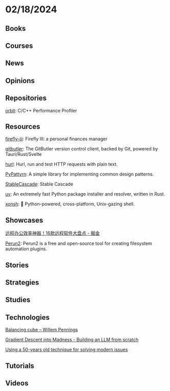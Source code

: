 # 02/18/2024

## Books

## Courses

## News

## Opinions

## Repositories
[orbit](https://github.com/google/orbit): C/C++ Performance Profiler

## Resources
[firefly-iii](https://github.com/firefly-iii/firefly-iii): Firefly III: a personal finances manager

[gitbutler](https://github.com/gitbutlerapp/gitbutler): The GitButler version control client, backed by Git, powered by Tauri/Rust/Svelte

[hurl](https://github.com/Orange-OpenSource/hurl): Hurl, run and test HTTP requests with plain text.

[PyPattyrn](https://github.com/tylerlaberge/PyPattyrn): A simple library for implementing common design patterns.

[StableCascade](https://github.com/Stability-AI/StableCascade): Stable Cascade

[uv](https://github.com/astral-sh/uv): An extremely fast Python package installer and resolver, written in Rust.

[xonsh](https://github.com/xonsh/xonsh): 🐚 Python-powered, cross-platform, Unix-gazing shell.

## Showcases
[远程办公效率神器！16款远程软件大盘点 - 掘金](https://juejin.cn/post/7278245644271484988)

[Perun2](https://perun2.org/): Perun2 is a free and open-source tool for creating filesystem automation plugins.

## Stories

## Strategies

## Studies

## Technologies
[Balancing cube – Willem Pennings](https://willempennings.nl/balancing-cube/)

[Gradient Descent into Madness - Building an LLM from scratch](https://bclarkson-code.github.io/posts/llm-from-scratch-scalar-autograd/post.html)

[Using a 50-years old technique for solving modern issues](https://chshersh.com/cps)

## Tutorials

## Videos
